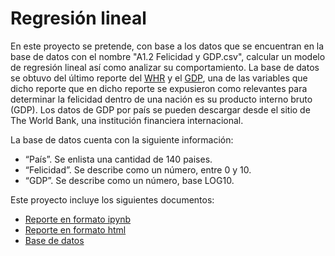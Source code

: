 # Regresión lineal
En este proyecto se pretende, con base a los datos que se encuentran en la base de datos con el nombre "A1.2 Felicidad y GDP.csv", calcular un modelo de regresión lineal así como analizar su comportamiento. La base de datos se obtuvo del último reporte del [WHR](https://worldhappiness.report/ed/2022/#appendices-and-data) y el [GDP](https://data.worldbank.org/indicator/NY.GDP.MKTP.CD), una de las variables que dicho reporte que en dicho reporte se expusieron como relevantes para determinar la felicidad dentro de una nación es su producto interno bruto (GDP). Los datos de GDP por país se pueden descargar desde el sitio de The World Bank, una institución financiera internacional.  

La base de datos cuenta con la siguiente información:
-	“País”. Se enlista una cantidad de 140 paises.
-	“Felicidad”. Se describe como un número, entre 0 y 10.
-	“GDP”. Se describe como un número, base LOG10.

Este proyecto incluye los siguientes documentos:
- [Reporte en formato ipynb](./Regresion_lineal.ipynb)
- [Reporte en formato html](./Regresion_lineal.html)
- [Base de datos](./Felicidad_GDP.csv)
